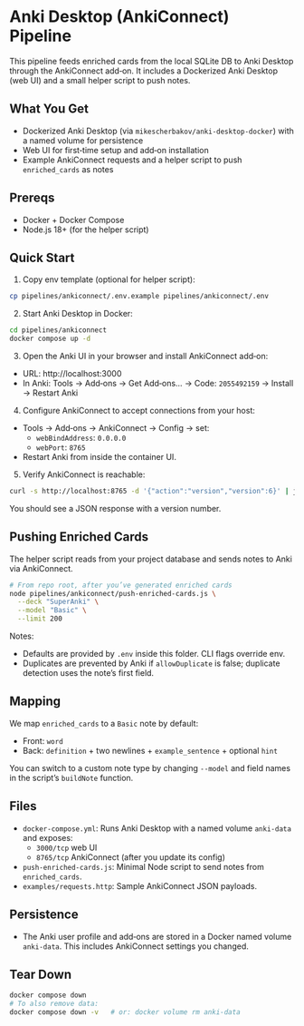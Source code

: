 # Anki Desktop (AnkiConnect) Pipeline

This pipeline feeds enriched cards from the local SQLite DB to Anki Desktop through the AnkiConnect add‑on. It includes a Dockerized Anki Desktop (web UI) and a small helper script to push notes.

## What You Get

- Dockerized Anki Desktop (via `mikescherbakov/anki-desktop-docker`) with a named volume for persistence
- Web UI for first‑time setup and add‑on installation
- Example AnkiConnect requests and a helper script to push `enriched_cards` as notes

## Prereqs

- Docker + Docker Compose
- Node.js 18+ (for the helper script)

## Quick Start

1) Copy env template (optional for helper script):

```bash
cp pipelines/ankiconnect/.env.example pipelines/ankiconnect/.env
```

2) Start Anki Desktop in Docker:

```bash
cd pipelines/ankiconnect
docker compose up -d
```

3) Open the Anki UI in your browser and install AnkiConnect add‑on:

- URL: http://localhost:3000
- In Anki: Tools → Add‑ons → Get Add‑ons… → Code: `2055492159` → Install → Restart Anki

4) Configure AnkiConnect to accept connections from your host:

- Tools → Add‑ons → AnkiConnect → Config → set:
  - `webBindAddress`: `0.0.0.0`
  - `webPort`: `8765`
- Restart Anki from inside the container UI.

5) Verify AnkiConnect is reachable:

```bash
curl -s http://localhost:8765 -d '{"action":"version","version":6}' | jq
```

You should see a JSON response with a version number.

## Pushing Enriched Cards

The helper script reads from your project database and sends notes to Anki via AnkiConnect.

```bash
# From repo root, after you’ve generated enriched cards
node pipelines/ankiconnect/push-enriched-cards.js \
  --deck "SuperAnki" \
  --model "Basic" \
  --limit 200
```

Notes:
- Defaults are provided by `.env` inside this folder. CLI flags override env.
- Duplicates are prevented by Anki if `allowDuplicate` is false; duplicate detection uses the note’s first field.

## Mapping

We map `enriched_cards` to a `Basic` note by default:
- Front: `word`
- Back: `definition` + two newlines + `example_sentence` + optional `hint`

You can switch to a custom note type by changing `--model` and field names in the script’s `buildNote` function.

## Files

- `docker-compose.yml`: Runs Anki Desktop with a named volume `anki-data` and exposes:
  - `3000/tcp` web UI
  - `8765/tcp` AnkiConnect (after you update its config)
- `push-enriched-cards.js`: Minimal Node script to send notes from `enriched_cards`.
- `examples/requests.http`: Sample AnkiConnect JSON payloads.

## Persistence

- The Anki user profile and add‑ons are stored in a Docker named volume `anki-data`. This includes AnkiConnect settings you changed.

## Tear Down

```bash
docker compose down
# To also remove data:
docker compose down -v   # or: docker volume rm anki-data
```
